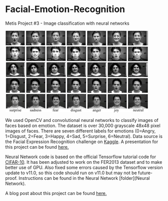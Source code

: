 # Facial-Emotion-Recognition
Metis Project #3 - Image classification with neural networks 

![faces](cohn-kanade.png)

We used OpenCV and convolutional neural networks to classify images of faces based on emotion. The dataset is over 30,000 grayscale 48x48 pixel images of faces. There are seven different labels for emotions (0=Angry, 1=Disgust, 2=Fear, 3=Happy, 4=Sad, 5=Surprise, 6=Neutral). Data source is the Facial Expression Recognition challenge on [Kaggle](https://www.kaggle.com/c/challenges-in-representation-learning-facial-expression-recognition-challenge/data). A presentation for this project can be found [here.](Facial_Emotion_Recognition.pdf)


Neural Network code is based on the official Tensorflow tutorial code for [CIFAR-10](https://github.com/tensorflow/tensorflow/tree/r0.11/tensorflow/models/image/cifar10/). It has been adjusted to work on the FER2013 dataset and to make better use of GPU. Also fixed some errors caused by the Tensorflow version update to v11.0, so this code should run on v11.0 but may not be future-proof. Instructions can be found in the Neural Network [folder](Neural Network). 

A blog post about this project can be found [here.](https://kevinkdu.wordpress.com/2016/11/23/metis-project-3/)

